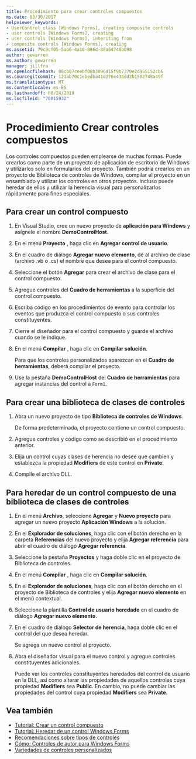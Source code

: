 ```yaml
---
title: Procedimiento para crear controles compuestos
ms.date: 03/30/2017
helpviewer_keywords:
- UserControl class [Windows Forms], creating composite controls
- user controls [Windows Forms], creating
- user controls [Windows Forms], inheriting from
- composite controls [Windows Forms], creating
ms.assetid: 79c9cf05-5ab6-4a18-886d-88a64748b098
author: gewarren
ms.author: gewarren
manager: jillfra
ms.openlocfilehash: 08cb07ceebf08b3096415f9b7370e2d955152cb6
ms.sourcegitcommit: 121ab70c1ebedba41d276e436dd2b1502748a49f
ms.translationtype: MT
ms.contentlocale: es-ES
ms.lasthandoff: 08/24/2019
ms.locfileid: "70015932"
---
```

# <a name="how-to-author-composite-controls"></a>Procedimiento Crear controles compuestos

Los controles compuestos pueden emplearse de muchas formas. Puede crearlos como parte de un proyecto de aplicación de escritorio de Windows y utilizarlos solo en formularios del proyecto. También podría crearlos en un proyecto de Biblioteca de controles de Windows, compilar el proyecto en un ensamblado y utilizar los controles en otros proyectos. Incluso puede heredar de ellos y utilizar la herencia visual para personalizarlos rápidamente para fines especiales.

## <a name="to-author-a-composite-control"></a>Para crear un control compuesto

1. En Visual Studio, cree un nuevo proyecto de **aplicación para Windows** y asígnele el nombre **DemoControlHost**.

2. En el menú **Proyecto** , haga clic en **Agregar control de usuario**.

3. En el cuadro de diálogo **Agregar nuevo elemento**, dé al archivo de clase (archivo .vb o .cs) el nombre que desea para el control compuesto.

4. Seleccione el botón **Agregar** para crear el archivo de clase para el control compuesto.

5. Agregue controles del **Cuadro de herramientas** a la superficie del control compuesto.

6. Escriba código en los procedimientos de evento para controlar los eventos que produzca el control compuesto o sus controles constituyentes.

7. Cierre el diseñador para el control compuesto y guarde el archivo cuando se le indique.

8. En el menú **Compilar** , haga clic en **Compilar solución**.

     Para que los controles personalizados aparezcan en el **Cuadro de herramientas**, deberá compilar el proyecto.

9. Use la pestaña **DemoControlHost** del **Cuadro de herramientas** para agregar instancias del control a `Form1`.

## <a name="to-author-a-control-class-library"></a>Para crear una biblioteca de clases de controles

1. Abra un nuevo proyecto de tipo **Biblioteca de controles de Windows**.

     De forma predeterminada, el proyecto contiene un control compuesto.

2. Agregue controles y código como se describió en el procedimiento anterior.

3. Elija un control cuyas clases de herencia no desee que cambien y establezca la propiedad **Modifiers** de este control en **Private**.

4. Compile el archivo DLL.

## <a name="to-inherit-from-a-composite-control-in-a-control-class-library"></a>Para heredar de un control compuesto de una biblioteca de clases de controles

1. En el menú **Archivo**, seleccione **Agregar** y **Nuevo proyecto** para agregar un nuevo proyecto **Aplicación Windows** a la solución.

2. En el **Explorador de soluciones**, haga clic con el botón derecho en la carpeta **Referencias** del nuevo proyecto y elija **Agregar referencia** para abrir el cuadro de diálogo **Agregar referencia**.

3. Seleccione la pestaña **Proyectos** y haga doble clic en el proyecto de Biblioteca de controles.

4. En el menú **Compilar** , haga clic en **Compilar solución**.

5. En el **Explorador de soluciones**, haga clic con el botón derecho en el proyecto de Biblioteca de controles y elija **Agregar nuevo elemento** en el menú contextual.

6. Seleccione la plantilla **Control de usuario heredado** en el cuadro de diálogo **Agregar nuevo elemento**.

7. En el cuadro de diálogo **Selector de herencia**, haga doble clic en el control del que desea heredar.

     Se agrega un nuevo control al proyecto.

8. Abra el diseñador visual para el nuevo control y agregue controles constituyentes adicionales.

     Puede ver los controles constituyentes heredados del control de usuario en la DLL, así como alterar las propiedades de aquellos controles cuya propiedad **Modifiers** sea **Public**. En cambio, no puede cambiar las propiedades del control cuya propiedad **Modifiers** sea **Private**.

## <a name="see-also"></a>Vea también

- [Tutorial: Crear un control compuesto](walkthrough-authoring-a-composite-control-with-visual-csharp.md)
- [Tutorial: Heredar de un control Windows Forms](walkthrough-inheriting-from-a-windows-forms-control-with-visual-csharp.md)
- [Recomendaciones sobre tipos de controles](control-type-recommendations.md)
- [Cómo: Controles de autor para Windows Forms](how-to-author-controls-for-windows-forms.md)
- [Variedades de controles personalizados](varieties-of-custom-controls.md)
